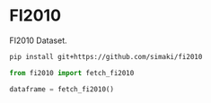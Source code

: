 # FI2010

FI2010 Dataset.

```sh
pip install git+https://github.com/simaki/fi2010
```

```py
from fi2010 import fetch_fi2010

dataframe = fetch_fi2010()
```
